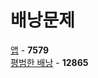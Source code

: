 # 배낭문제
[앱](https://github.com/wayandway/algorithms-cpp/blob/master/BOJ/Knapsack/7579.cpp) - **7579** <br>
[평범한 배낭](https://github.com/wayandway/algorithms-cpp/blob/master/BOJ/Knapsack/12865.cpp) - **12865** <br>

